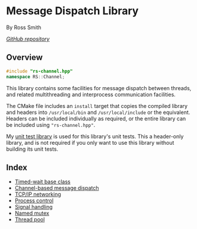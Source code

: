 # Message Dispatch Library

By Ross Smith

_[GitHub repository](https://github.com/CaptainCrowbar/rs-channel)_

## Overview

```c++
#include "rs-channel.hpp"
namespace RS::Channel;
```

This library contains some facilities for message dispatch between threads,
and related multithreading and interprocess communication facilities.

The CMake file includes an `install` target that copies the compiled library
and headers into `/usr/local/bin` and `/usr/local/include` or the equivalent.
Headers can be included individually as required, or the entire library can
be included using `"rs-channel.hpp"`.

My [unit test library](https://github.com/CaptainCrowbar/rs-unit-test) is used
for this library's unit tests. This a header-only library, and is not
required if you only want to use this library without building its unit
tests.

## Index

* [Timed-wait base class](waiter.html)
* [Channel-based message dispatch](channel.html)
* [TCP/IP networking](net.html)
* [Process control](process.html)
* [Signal handling](signal.html)
* [Named mutex](named-mutex.html)
* [Thread pool](thread-pool.html)
